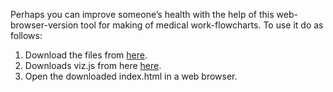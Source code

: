 <script>
document.getElementById( "demosmall").style.backgroundColor="#EFAB00";
document.getElementById( "demotext").style.color="#000000";
document.getElementById( "demo").className="menu2active";
</script>
Perhaps you can improve someone’s health with the help of this web-browser-version tool for making of medical work-flowcharts. To use it do as follows:
</p>
<ol class="container">
 <li>Download the files from <a href="https://github.com/RickardHultgren/lympha/tree/JavaScript">here</a>.</li>
 <li>Downloads viz.js from here <a href="https://github.com/mdaines/viz.js/releases">here</a>.</li>
 <li>Open the downloaded index.html in a web browser.</li>
</ol>

<p>